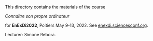 
This directory contains the materials of the course

*Connaître son propre ordinateur*

for **EnExDi2022**, Poitiers May 9-13, 2022. See [enexdi.sciencesconf.org](https://enexdi.sciencesconf.org).

Lecturer: Simone Rebora.

